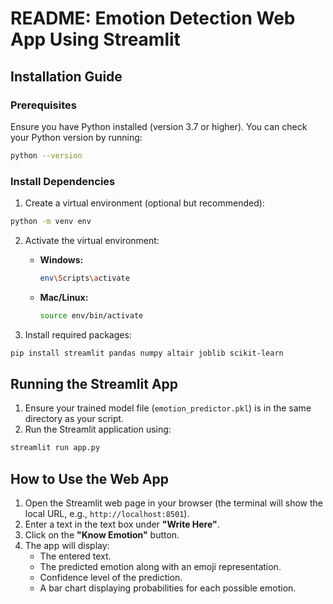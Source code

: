 # README: Emotion Detection Web App Using Streamlit

## Installation Guide

### Prerequisites
Ensure you have Python installed (version 3.7 or higher). You can check your Python version by running:
```bash
python --version
```

### Install Dependencies
1. Create a virtual environment (optional but recommended):
```bash
python -m venv env
```

2. Activate the virtual environment:
   - **Windows:**
     ```bash
     env\Scripts\activate
     ```
   - **Mac/Linux:**
     ```bash
     source env/bin/activate
     ```

3. Install required packages:
```bash
pip install streamlit pandas numpy altair joblib scikit-learn
```

## Running the Streamlit App

1. Ensure your trained model file (`emotion_predictor.pkl`) is in the same directory as your script.
2. Run the Streamlit application using:

```bash
streamlit run app.py
```

## How to Use the Web App

1. Open the Streamlit web page in your browser (the terminal will show the local URL, e.g., `http://localhost:8501`).
2. Enter a text in the text box under **"Write Here"**.
3. Click on the **"Know Emotion"** button.
4. The app will display:
   - The entered text.
   - The predicted emotion along with an emoji representation.
   - Confidence level of the prediction.
   - A bar chart displaying probabilities for each possible emotion.
